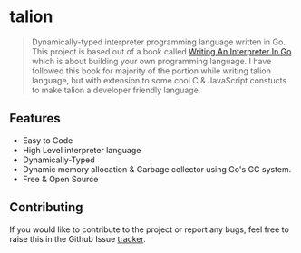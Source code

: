 
# talion <!-- {docsify-ignore-all} -->

> Dynamically-typed interpreter programming language written in Go. This project is based out of a  book called [Writing An Interpreter In Go](https://interpreterbook.com) which is about building your own programming language. I have followed this book for majority of the portion while writing talion language, but with extension to some cool C & JavaScript constucts to make talion a developer friendly language.

## Features 

- Easy to Code
- High Level interpreter language
- Dynamically-Typed 
- Dynamic memory allocation & Garbage collector using Go's GC system.
- Free & Open Source

## Contributing

If you would like to contribute to the project or report any bugs, feel free to raise this in the Github Issue [tracker](https://github.com/rahuldshetty/talion/issues).  
